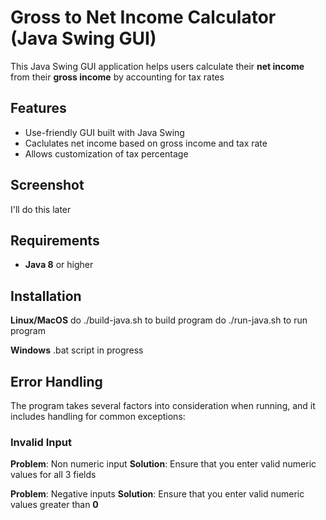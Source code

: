 # Gross to Net Income Calculator (Java Swing GUI)
This Java Swing GUI application helps users calculate their **net income** from their **gross income** by accounting for tax rates

## Features
- Use-friendly GUI built with Java Swing
- Caclulates net income based on gross income and tax rate
- Allows customization of tax percentage

## Screenshot
I'll do this later

## Requirements
- **Java 8** or higher

## Installation

**Linux/MacOS**
do ./build-java.sh to build program
do ./run-java.sh to run program

**Windows**
.bat script in progress

## Error Handling
The program takes several factors into consideration when running, and it includes handling for common exceptions:

### Invalid Input
**Problem**: Non numeric input
**Solution**: Ensure that you enter valid numeric values for all 3 fields

**Problem**: Negative inputs
**Solution**: Ensure that you enter valid numeric values greater than **0**
